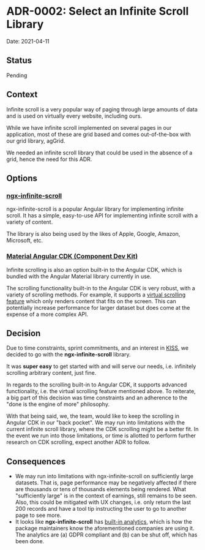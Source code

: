 # ADR-0002: Select an Infinite Scroll Library

Date: 2021-04-11

## Status

Pending

## Context

Infinite scroll is a very popular way of paging through large amounts of data and is used on virtually every website, including ours.

While we have infinite scroll implemented on several pages in our application, most of these are grid based and comes out-of-the-box with our grid library, agGrid.

We needed an infinite scroll library that could be used in the absence of a grid, hence the need for this ADR.

## Options

### [ngx-infinite-scroll](https://github.com/orizens/ngx-infinite-scroll)

ngx-infinite-scroll is a popular Angular library for implementing infinite scroll. It has a simple, easy-to-use API for implementing infinite scroll with a variety of content.

The library is also being used by the likes of Apple, Google, Amazon, Microsoft, etc.

### [Material Angular CDK (Component Dev Kit)](https://material.angular.io/cdk/scrolling/overview)

Infinite scrolling is also an option built-in to the Angular CDK, which is bundled with the Angular Material library currently in use.

The scrolling functionality built-in to the Angular CDK is very robust, with a variety of scrolling methods. For example, it supports a [virtual scrolling feature](https://material.angular.io/cdk/scrolling/overview) which only renders content that fits on the screen. This can potentially increase performance for larger dataset but does come at the expense of a more complex API.

## Decision

Due to time constraints, sprint commitments, and an interest in [KISS](https://en.wikipedia.org/wiki/KISS_principle), we decided to go with the **ngx-infinite-scroll** library.

It was **super easy** to get started with and will serve our needs, i.e. infinitely scrolling arbitrary content, just fine.

In regards to the scrolling built-in to Angular CDK, it supports advanced functionality, i.e. the virtual scrolling feature mentioned above. To reiterate, a big part of this decision was time constraints and an adherence to the "done is the engine of more" philosophy.

With that being said, we, the team, would like to keep the scrolling in Angular CDK in our "back pocket". We may run into limitations with the current infinite scroll library, where the CDK scrolling might be a better fit. In the event we run into those limitations, or time is allotted to perform further research on CDK scrolling, expect another ADR to follow.

## Consequences

- We may run into limitations with ngx-infinite-scroll on sufficiently large datasets. That is, page performance may be negatively affected if there are thousands or tens of thousands elements being rendered. What "sufficiently large" is in the context of earnings, still remains to be seen. Also, this could be mitigated with UX changes, i.e. only return the last 200 records and have a tool tip instructing the user to go to another page to see more.
- It looks like **ngx-infinite-scroll** has [built-in analytics](https://github.com/orizens/ngx-infinite-scroll/issues/352#issuecomment-742009046), which is how the package maintainers know the aforementioned companies are using it. The analytics are (a) GDPR compliant and (b) can be shut off, which has been done.
